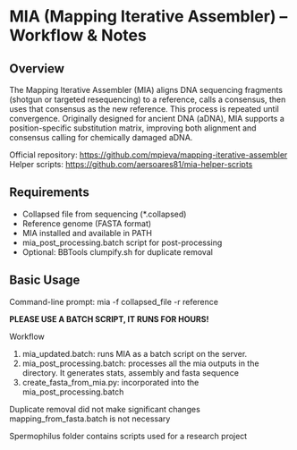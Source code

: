 # MIA (Mapping Iterative Assembler) – Workflow & Notes

## Overview
The Mapping Iterative Assembler (MIA) aligns DNA sequencing fragments (shotgun or targeted resequencing) to a reference, calls a consensus, then uses that consensus as the new reference. This process is repeated until convergence. Originally designed for ancient DNA (aDNA), MIA supports a position-specific substitution matrix, improving both alignment and consensus calling for chemically damaged aDNA.

Official repository: https://github.com/mpieva/mapping-iterative-assembler  
Helper scripts: https://github.com/aersoares81/mia-helper-scripts

## Requirements
- Collapsed file from sequencing (*.collapsed)
- Reference genome (FASTA format)
- MIA installed and available in PATH
- mia_post_processing.batch script for post-processing
- Optional: BBTools clumpify.sh for duplicate removal

## Basic Usage
Command-line prompt: mia -f collapsed_file -r reference 

**PLEASE USE A BATCH SCRIPT, IT RUNS FOR HOURS!**

Workflow
1. mia_updated.batch: runs MIA as a batch script on the server.
2. mia_post_processing.batch: processes all the mia outputs in the directory. It generates stats, assembly and fasta sequence
3. create_fasta_from_mia.py: incorporated into the mia_post_processing.batch

Duplicate removal did not make significant changes
mapping_from_fasta.batch is not necessary 

Spermophilus folder contains scripts used for a research project 
